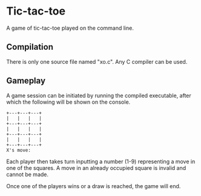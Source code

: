 # Tic-tac-toe
A game of tic-tac-toe played on the command line.

## Compilation
There is only one source file named "xo.c". Any C compiler can be used.

## Gameplay
A game session can be initiated by running the compiled executable, after which the following will be shown on the console.
```
+---+---+---+
|   |   |   |
+---+---+---+
|   |   |   |
+---+---+---+
|   |   |   |
+---+---+---+
X's move:
```
Each player then takes turn inputting a number (1-9) representing a move in one of the squares. A move in an already occupied square is invalid and cannot be made.

Once one of the players wins or a draw is reached, the game will end.